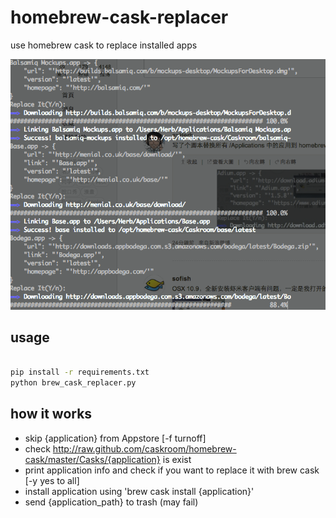 # homebrew-cask-replacer

use homebrew cask to replace installed apps

![screenshot](screenshot.png)

## usage

```bash

pip install -r requirements.txt
python brew_cask_replacer.py

```
## how it works

* skip {application} from Appstore [-f turnoff]
* check http://raw.github.com/caskroom/homebrew-cask/master/Casks/{application} is exist
* print application info and check if you want to replace it with brew cask [-y yes to all]
* install application using 'brew cask install {application}'
* send {application_path} to trash (may fail)

